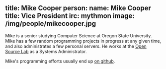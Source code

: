 title: Mike Cooper
person:
    name: Mike Cooper
    title: Vice President
    irc: mythmon
    image: /img/people/mikecooper.jpg
---
Mike is a senior studying Computer Science at Oregon State University. Mike has
a few random programming projects in progress at any given time, and
also administrates a few personal servers. He works at the [Open Source Lab][osl] as
a Systems Administrator.

Mike's programming efforts usually end up [on github][github].

[github]: https://www.github.com/mythmon
[osl]: http://www.osuosl.org
